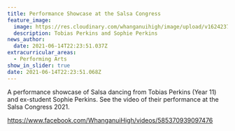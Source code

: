 ```yaml
---
title: Performance Showcase at the Salsa Congress
feature_image:
  image: https://res.cloudinary.com/whanganuihigh/image/upload/v1624237335/News/Tobias_and_Sophie_Perkins_screenshot.png
  description: Tobias Perkins and Sophie Perkins
news_author:
  date: 2021-06-14T22:23:51.037Z
extracurricular_areas:
  - Performing Arts
show_in_slider: true
date: 2021-06-14T22:23:51.068Z
---
```

A performance showcase of Salsa dancing from Tobias Perkins (Year 11) and ex-student Sophie Perkins. See the video of their performance at the Salsa Congress 2021.

<https://www.facebook.com/WhanganuiHigh/videos/585370939097476>